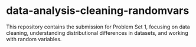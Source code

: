 # data-analysis-cleaning-randomvars
This repository contains the submission for Problem Set 1, focusing on data cleaning, understanding distributional differences in datasets, and working with random variables.
